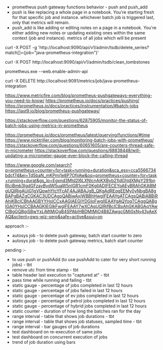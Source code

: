 * prometheus push gateway functions behavior - push and push_add
* push is like replacing a whole page in a notebook. You're starting fresh for that specific job and instance. whichever 
batch job is triggered last, only that metrics will remain. 
* push_add is like adding or editing notes on a page in a notebook. You're either adding new notes or updating existing 
ones within the same context (job and instance). metrics of all jobs which will be present

curl -X POST -g 'http://localhost:9090/api/v1/admin/tsdb/delete_series?match[]={job="java-prometheus-integration"}'

curl -X POST http://localhost:9090/api/v1/admin/tsdb/clean_tombstones

prometheus.exe --web.enable-admin-api

curl -X DELETE http://localhost:9091/metrics/job/java-prometheus-integration

https://www.metricfire.com/blog/prometheus-pushgateways-everything-you-need-to-know/
https://prometheus.io/docs/practices/pushing/
https://prometheus.io/docs/practices/instrumentation/#batch-jobs
https://last9.io/blog/prometheus-pushgateway/

https://stackoverflow.com/questions/62875905/monitor-the-status-of-batch-jobs-using-metrics-in-prometheus

https://prometheus.io/docs/prometheus/latest/querying/functions/#time
https://www.nicktriller.com/blog/monitoring-batch-jobs-with-prometheus/
https://stackoverflow.com/questions/60651605/are-counters-thread-safe-in-micrometer
https://stackoverflow.com/questions/68838448/will-updating-a-micrometer-gauge-ever-block-the-calling-thread

https://www.google.com/search?q=prometheus+counter+for+task+running+duration&sca_esv=cca5566734bdcf74&ei=Td5baN_mKPmj1e8P7OfjiAw&oq=prometheus+counter+for+task+running+durat&gs_lp=Egxnd3Mtd2l6LXNlcnAiKXByb21ldGhldXMgY291bnRlciBmb3IgdGFzayBydW5uaW5nIGR1cmF0KgIIADIFECEYoAEyBRAhGKABMgUQIRigAUiG1gVQpwhYtcYFcAF4AJABAJgB_QKgAdREqgEEMy0yNbgBA8gBAPgBAZgCGKAC3UDCAgoQABiwAxjWBBhHwgIFEAAYgATCAgsQABiABBiRAhiKBcICBhAAGBYYHsICCxAAGIAEGIYDGIoFwgIIEAAYgAQYogTCAggQABgIGA0YHsICCBAAGKIEGIkFwgIFEAAY7wXCAgUQIRifBcICBxAhGKABGAqYAwCIBgGQBgiSBwYxLjMtMjOgB4SPAbIHBDMtMjO4B8ZAwgcGMi0xNy43yAeXAQ&sclient=gws-wiz-serp&safe=active&ssui=on

approach :-
* autosys job - to delete push gateway, batch start counter to zero
* autosys job - to delete push gateway metrics, batch start counter

pending :-
* to use push or pushAdd (to use pushAdd to cater for very short running jobs) - tbt
* remove utc from time stamp - tbt
* table header last execution to "captured at" - tbt
* pass time while running and failing - tbt
* static gauge - percentage of jobs completed in last 12 hours
* static gauge - percentage of jobs failed in last 12 hours
* static gauge - percentage of ev jobs completed in last 12 hours 
* static gauge - percentage of petrol jobs completed in last 12 hours
* static gauge - percentage of hybrid jobs completed in last 12 hours
* static counter - duration of how long the batches ran for the day
* range interval - table that shows job durations - tbt
* range interval - table that shows job statuses, sampled time - tbt 
* range interval - bar gauges of job durations
* test dashboard on re-execution of same jobs
* test dashboard on concurrent execution of jobs
* trend of job duration using bars